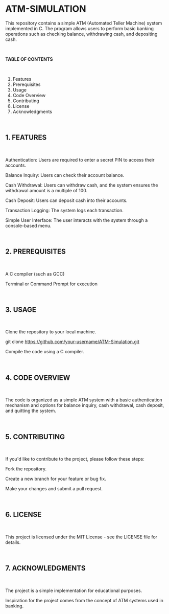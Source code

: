 # ATM-SIMULATION


This repository contains a simple ATM (Automated Teller Machine) system implemented in C. The program allows users to perform basic banking operations such as checking balance, withdrawing cash, and depositing cash.

<br>

__TABLE OF CONTENTS__

<br>

1. Features
2. Prerequisites
3. Usage
4. Code Overview
5. Contributing
6. License
7. Acknowledgments

<br>

## 1. FEATURES

<br>

Authentication: Users are required to enter a secret PIN to access their accounts.

Balance Inquiry: Users can check their account balance.

Cash Withdrawal: Users can withdraw cash, and the system ensures the withdrawal amount is a multiple of 100.

Cash Deposit: Users can deposit cash into their accounts.

Transaction Logging: The system logs each transaction.

Simple User Interface: The user interacts with the system through a console-based menu.

<br>

## 2. PREREQUISITES

<br>

A C compiler (such as GCC)

Terminal or Command Prompt for execution

<br>

## 3. USAGE

<br>

Clone the repository to your local machine.

git clone https://github.com/your-username/ATM-Simulation.git

Compile the code using a C compiler.

<br>

## 4. CODE OVERVIEW

<br>

The code is organized as a simple ATM system with a basic authentication mechanism and options for balance inquiry, cash withdrawal, cash deposit, and quitting the system.

<br>

## 5. CONTRIBUTING

<br>

If you'd like to contribute to the project, please follow these steps:

Fork the repository.

Create a new branch for your feature or bug fix.

Make your changes and submit a pull request.

<br>

## 6. LICENSE

<br>

This project is licensed under the MIT License - see the LICENSE file for details.

<br>

## 7. ACKNOWLEDGMENTS

<br>

The project is a simple implementation for educational purposes.

Inspiration for the project comes from the concept of ATM systems used in banking.




